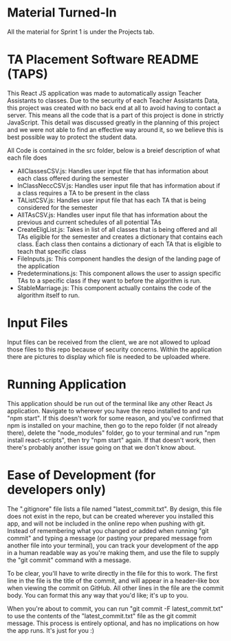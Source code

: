 # Material Turned-In
All the material for Sprint 1 is under the Projects tab. 

# TA Placement Software README (TAPS)

This React JS application was made to automatically assign Teacher Assistants to classes. Due to the security of each Teacher Assistants Data, this project was created with no back end at all to avoid having to contact a server. This means all the code that is a part of this project is done in strictly JavaScript. This detail was discussed greatly in the planning of this project and we were not able to find an effective way around it, so we believe this is best possible way to protect the student data.

All Code is contained in the src folder, below is a breief description of what each file does  
- AllClassesCSV.js: Handles user input file that has information about each class offered during the semester
- InClassNeccCSV.js: Handles user input file that has information about if a class requires a TA to be present in the class
- TAListCSV.js: Handles user input file that has each TA that is being considered for the semester
- AllTAsCSV.js: Handles user input file that has information about the previous and current schedules of all potential TAs
- CreateEligList.js: Takes in list of all classes that is being offered and all TAs eligible for the semester and creates a dictionary that contains each class. Each class then contains a dictionary of each TA that is eligible to teach that specific class
- FileInputs.js: This component handles the design of the landing page of the application
- Predeterminations.js: This component allows the user to assign specific TAs to a specific class if they want to before the algorithm is run.
- StableMarriage.js: This component actually contains the code of the algorithm itself to run.


# Input Files

Input files can be received from the client, we are not allowed to upload those files to this repo because of security concerns. Within the application there are pictures to display which file is needed to be uploaded where.

# Running Application

This application should be run out of the terminal like any other React Js application. Navigate to wherever you have the repo installed to and run "npm start". If this doesn't work for some reason, and you've confirmed that npm is installed on your machine, then go to the repo folder (if not already there), delete the "node_modules" folder, go to your terminal and run "npm install react-scripts", then try "npm start" again. If that doesn't work, then there's probably another issue going on that we don't know about.
  
# Ease of Development (for developers only)

The ".gitignore" file lists a file named "latest_commit.txt". By design, this file does not exist in the repo, but can be created wherever you installed this app, and will not be included in the online repo when pushing with git. Instead of remembering what you changed or added when running "git commit" and typing a message (or pasting your prepared message from another file into your terminal), you can track your development of the app in a human readable way as you're making them, and use the file to supply the "git commit" command with a message.

To be clear, you'll have to write directly in the file for this to work. The first line in the file is the title of the commit, and will appear in a header-like box when viewing the commit on GitHub. All other lines in the file are the commit body. You can format this any way that you'd like; it's up to you.

When you're about to commit, you can run "git commit -F latest_commit.txt" to use the contents of the "latest_commit.txt" file as the git commit message. This process is entirely optional, and has no implications on how the app runs. It's just for you :)
